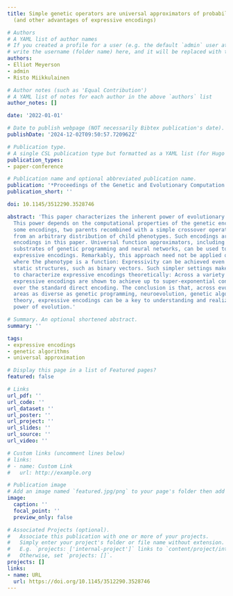 ```yaml
---
title: Simple genetic operators are universal approximators of probability distributions
  (and other advantages of expressive encodings)

# Authors
# A YAML list of author names
# If you created a profile for a user (e.g. the default `admin` user at `content/authors/admin/`), 
# write the username (folder name) here, and it will be replaced with their full name and linked to their profile.
authors:
- Elliot Meyerson
- admin
- Risto Miikkulainen

# Author notes (such as 'Equal Contribution')
# A YAML list of notes for each author in the above `authors` list
author_notes: []

date: '2022-01-01'

# Date to publish webpage (NOT necessarily Bibtex publication's date).
publishDate: '2024-12-02T09:50:57.720962Z'

# Publication type.
# A single CSL publication type but formatted as a YAML list (for Hugo requirements).
publication_types:
- paper-conference

# Publication name and optional abbreviated publication name.
publication: '*Proceedings of the Genetic and Evolutionary Computation Conference*, Best Paper Award of the Genetic Algorithms (GA) track'
publication_short: ''

doi: 10.1145/3512290.3528746

abstract: 'This paper characterizes the inherent power of evolutionary algorithms.
  This power depends on the computational properties of the genetic encoding. With
  some encodings, two parents recombined with a simple crossover operator can sample
  from an arbitrary distribution of child phenotypes. Such encodings are termed expressive
  encodings in this paper. Universal function approximators, including popular evolutionary
  substrates of genetic programming and neural networks, can be used to construct
  expressive encodings. Remarkably, this approach need not be applied only to domains
  where the phenotype is a function: Expressivity can be achieved even when optimizing
  static structures, such as binary vectors. Such simpler settings make it possible
  to characterize expressive encodings theoretically: Across a variety of test problems,
  expressive encodings are shown to achieve up to super-exponential convergence speed-ups
  over the standard direct encoding. The conclusion is that, across evolutionary computation
  areas as diverse as genetic programming, neuroevolution, genetic algorithms, and
  theory, expressive encodings can be a key to understanding and realizing the full
  power of evolution.'

# Summary. An optional shortened abstract.
summary: ''

tags:
- expressive encodings
- genetic algorithms
- universal approximation

# Display this page in a list of Featured pages?
featured: false

# Links
url_pdf: ''
url_code: ''
url_dataset: ''
url_poster: ''
url_project: ''
url_slides: ''
url_source: ''
url_video: ''

# Custom links (uncomment lines below)
# links:
# - name: Custom Link
#   url: http://example.org

# Publication image
# Add an image named `featured.jpg/png` to your page's folder then add a caption below.
image:
  caption: ''
  focal_point: ''
  preview_only: false

# Associated Projects (optional).
#   Associate this publication with one or more of your projects.
#   Simply enter your project's folder or file name without extension.
#   E.g. `projects: ['internal-project']` links to `content/project/internal-project/index.md`.
#   Otherwise, set `projects: []`.
projects: []
links:
- name: URL
  url: https://doi.org/10.1145/3512290.3528746
---
```



